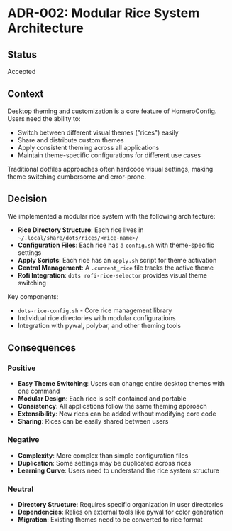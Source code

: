 # ADR-002: Modular Rice System Architecture

## Status

Accepted

## Context

Desktop theming and customization is a core feature of HorneroConfig. Users need the ability to:

- Switch between different visual themes ("rices") easily
- Share and distribute custom themes
- Apply consistent theming across all applications
- Maintain theme-specific configurations for different use cases

Traditional dotfiles approaches often hardcode visual settings, making theme switching cumbersome and error-prone.

## Decision

We implemented a modular rice system with the following architecture:

- **Rice Directory Structure**: Each rice lives in `~/.local/share/dots/rices/<rice-name>/`
- **Configuration Files**: Each rice has a `config.sh` with theme-specific settings
- **Apply Scripts**: Each rice has an `apply.sh` script for theme activation
- **Central Management**: A `.current_rice` file tracks the active theme
- **Rofi Integration**: `dots rofi-rice-selector` provides visual theme switching

Key components:

- `dots-rice-config.sh` - Core rice management library
- Individual rice directories with modular configurations
- Integration with pywal, polybar, and other theming tools

## Consequences

### Positive

- **Easy Theme Switching**: Users can change entire desktop themes with one command
- **Modular Design**: Each rice is self-contained and portable
- **Consistency**: All applications follow the same theming approach
- **Extensibility**: New rices can be added without modifying core code
- **Sharing**: Rices can be easily shared between users

### Negative

- **Complexity**: More complex than simple configuration files
- **Duplication**: Some settings may be duplicated across rices
- **Learning Curve**: Users need to understand the rice system structure

### Neutral

- **Directory Structure**: Requires specific organization in user directories
- **Dependencies**: Relies on external tools like pywal for color generation
- **Migration**: Existing themes need to be converted to rice format
